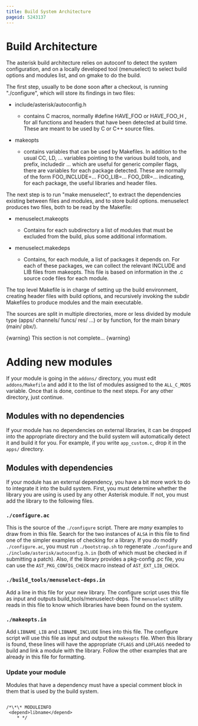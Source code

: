 ```yaml
---
title: Build System Architecture
pageid: 5243137
---
```






# Build Architecture

The asterisk build architecture relies on autoconf to detect the system configuration, and on a locally developed tool (menuselect) to select build options and modules list, and on gmake to do the build.

The first step, usually to be done soon after a checkout, is running "./configure", which will store its findings in two files:

* include/asterisk/autoconfig.h
    * contains C macros, normally #define HAVE_FOO or HAVE_FOO_H , for all functions and headers that have been detected at build time. These are meant to be used by C or C++ source files.

* makeopts
    * contains variables that can be used by Makefiles. In addition to the usual CC, LD, ... variables pointing to the various build tools, and prefix, includedir ... which are useful for generic compiler flags, there are variables for each package detected. These are normally of the form FOO_INCLUDE=... FOO_LIB=... FOO_DIR=... indicating, for each package, the useful libraries and header files.

The next step is to run "make menuselect", to extract the dependencies existing between files and modules, and to store build options.
menuselect produces two files, both to be read by the Makefile:

* menuselect.makeopts
    * Contains for each subdirectory a list of modules that must be excluded from the build, plus some additional informatiom.

* menuselect.makedeps
    * Contains, for each module, a list of packages it depends on. For each of these packages, we can collect the relevant INCLUDE and LIB files from makeopts. This file is based on information in the .c source code files for each module.

The top level Makefile is in charge of setting up the build environment, creating header files with build options, and recursively invoking the
subdir Makefiles to produce modules and the main executable.

The sources are split in multiple directories, more or less divided by module type (apps/ channels/ funcs/ res/ ...) or by function, for the main binary (main/ pbx/).

{warning}
This section is not complete...
{warning}

# Adding new modules

If your module is going in the `addons/` directory, you must edit `addons/Makefile` and add it to the list of modules assigned to the `ALL_C_MODS` variable. Once that is done, continue to the next steps. For any other directory, just continue.

## Modules with no dependencies

If your module has no dependencies on external libraries, it can be dropped into the appropriate directory and the build system will automatically detect it and build it for you. For example, if you write `app_custom.c`, drop it in the `apps/` directory.

## Modules with dependencies

If your module has an external dependency, you have a bit more work to do to integrate it into the build system. First, you must determine whether the library you are using is used by any other Asterisk module. If not, you must add the library to the following files.

### `./configure.ac`

This is the source of the `./configure` script. There are _many_ examples to draw from in this file. Search for the two instances of `ALSA` in this file to find one of the simpler examples of checking for a library. If you do modify `./configure.ac`, you must run `./bootstrap.sh` to regenerate `./configure` and `./include/asterisk/autoconfig.h.in` (both of which must be checked in if submitting a patch). Also, if the library provides a pkg-config .pc file, you can use the `AST_PKG_CONFIG_CHECK` macro instead of `AST_EXT_LIB_CHECK`.

### `./build_tools/menuselect-deps.in`

Add a line in this file for your new library. The configure script uses this file as input and outputs build_tools/menuselect-deps. The `menuselect` utility reads in this file to know which libraries have been found on the system.

### `./makeopts.in`

Add `LIBNAME_LIB` and `LIBNAME_INCLUDE` lines into this file. The configure script will use this file as input and output the `makeopts` file. When this library is found, these lines will have the appropriate `CFLAGS` and `LDFLAGS` needed to build and link a module with the library. Follow the other examples that are already in this file for formatting.

### Update your module

Modules that have a dependency must have a special comment block in them that is used by the build system.


```

/*\*\* MODULEINFO
 <depend>libname</depend>
    * */

```




